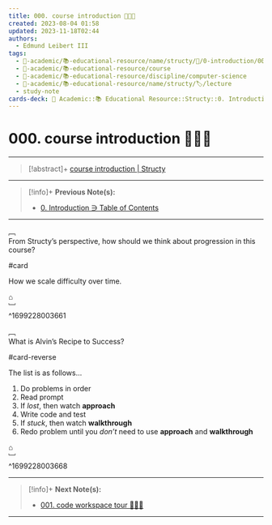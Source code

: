 ```yaml
---
title: 000. course introduction 👨🏻‍🏫
created: 2023-08-04 01:58
updated: 2023-11-18T02:44
authors:
  - Edmund Leibert III
tags:
  - 🔴-academic/📚-educational-resource/name/structy/🔖/0-introduction/000-course-introduction-👨🏻‍🏫
  - 🔴-academic/📚-educational-resource/course
  - 🔴-academic/📚-educational-resource/discipline/computer-science
  - 🔴-academic/📚-educational-resource/name/structy/🏷️/lecture
  - study-note
cards-deck: 🔴 Academic::📚 Educational Resource::Structy::0. Introduction::000. course introduction 👨🏻‍🏫
---
```


# 000. course introduction 👨🏻‍🏫

---

> [!abstract]+ 
>  [course introduction | Structy](https://www.structy.net/problems/course-introduction)

---

> [!info]+ 
> **Previous Note(s):**
> - [0. Introduction ∋ Table of Contents](the-vault/src/🔴%20Academic/📚%20Educational%20Resource/Structy/0.%20Introduction/0.%20Introduction%20∋%20Table%20of%20Contents.md)

---

﹇<br>
From Structy’s perspective, how should we think about progression in this course?

#card 

How we scale difficulty over time.

⌂
<br>﹈<br>^1699228003661

﹇<br>
What is Alvin’s Recipe to Success? 

#card-reverse 

The list is as follows…
1. Do problems in order
2. Read prompt
3. If *lost*, then watch **approach**
4. Write code and test
5. If *stuck*, then watch **walkthrough**
6. Redo problem until you *don’t* need to use **approach** and **walkthrough**

⌂
<br>﹈<br>^1699228003668

---

> [!info]+ 
> **Next Note(s):**
> - [001. code workspace tour 👨🏻‍🏫](the-vault/src/🔴%20Academic/📚%20Educational%20Resource/Structy/0.%20Introduction/001.%20code%20workspace%20tour%20👨🏻‍🏫.md)

---
